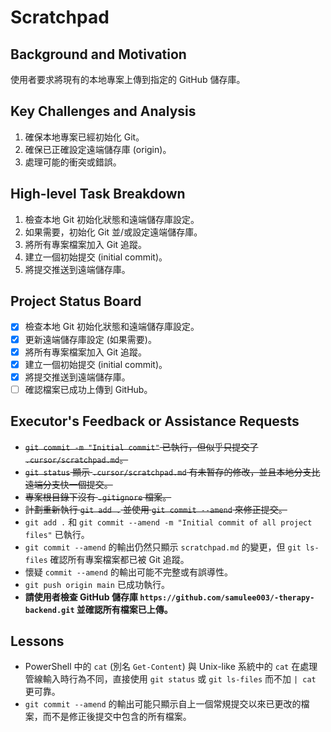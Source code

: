 # Scratchpad

## Background and Motivation

使用者要求將現有的本地專案上傳到指定的 GitHub 儲存庫。

## Key Challenges and Analysis

1.  確保本地專案已經初始化 Git。
2.  確保已正確設定遠端儲存庫 (origin)。
3.  處理可能的衝突或錯誤。

## High-level Task Breakdown

1.  檢查本地 Git 初始化狀態和遠端儲存庫設定。
2.  如果需要，初始化 Git 並/或設定遠端儲存庫。
3.  將所有專案檔案加入 Git 追蹤。
4.  建立一個初始提交 (initial commit)。
5.  將提交推送到遠端儲存庫。

## Project Status Board

- [x] 檢查本地 Git 初始化狀態和遠端儲存庫設定。
- [x] 更新遠端儲存庫設定 (如果需要)。
- [x] 將所有專案檔案加入 Git 追蹤。
- [x] 建立一個初始提交 (initial commit)。
- [x] 將提交推送到遠端儲存庫。
- [ ] 確認檔案已成功上傳到 GitHub。

## Executor's Feedback or Assistance Requests

- ~~`git commit -m "Initial commit"` 已執行，但似乎只提交了 `.cursor/scratchpad.md`。~~
- ~~`git status` 顯示 `.cursor/scratchpad.md` 有未暂存的修改，並且本地分支比遠端分支快一個提交。~~
- ~~專案根目錄下沒有 `.gitignore` 檔案。~~
- ~~計劃重新執行 `git add .` 並使用 `git commit --amend` 來修正提交。~~
- `git add .` 和 `git commit --amend -m "Initial commit of all project files"` 已執行。
- `git commit --amend` 的輸出仍然只顯示 `scratchpad.md` 的變更，但 `git ls-files` 確認所有專案檔案都已被 Git 追蹤。
- 懷疑 `commit --amend` 的輸出可能不完整或有誤導性。
- `git push origin main` 已成功執行。
- **請使用者檢查 GitHub 儲存庫 `https://github.com/samulee003/-therapy-backend.git` 並確認所有檔案已上傳。**

## Lessons

- PowerShell 中的 `cat` (別名 `Get-Content`) 與 Unix-like 系統中的 `cat` 在處理管線輸入時行為不同，直接使用 `git status` 或 `git ls-files` 而不加 `| cat` 更可靠。
- `git commit --amend` 的輸出可能只顯示自上一個常規提交以來已更改的檔案，而不是修正後提交中包含的所有檔案。 